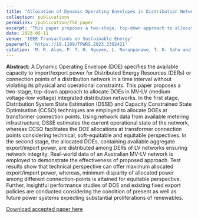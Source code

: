 ```yaml
---
title: "Allocation of Dynamic Operating Envelopes in Distribution Networks: Technical and Equitable Perspectives"
collection: publications
permalink: /publication/TSE_paper
excerpt: 'This paper proposes a two-stage, top-down approach to allocate dynamic operating envelopes in MV-LV (medium voltage-low voltage) integrated distribution networks.'
date: 2023-05-11
venue: 'IEEE Transactions on Sustainable Energy'
paperurl: 'https://10.1109/TPWRS.2023.3302421'
citation: 'M. R. Alam, P. T. H. Nguyen, L. Naranpanawe, T. K. Saha and G. Lankeshwara, 2023. &quot;Allocation of Dynamic Operating Envelopes in Distribution Networks: Technical and Equitable Perspectives,&quot; <i>IEEE Transactions on Power Systems</i>, 2023, doi:10.1109/TSTE.2023.3275082'
---
```


**Abstract:** A Dynamic Operating Envelope (DOE) specifies the available capacity to import/export power for Distributed Energy Resources (DERs) or connection points of a distribution network in a time interval without violating its physical and operational constraints. This paper proposes a two-stage, top-down approach to allocate DOEs in MV-LV (medium voltage-low voltage) integrated distribution networks. In the first stage, Distribution System State Estimation (DSSE) and Capacity Constrained State Optimisation (CCSO) techniques are employed to allocate DOEs at transformer connection points. Using network data from available metering infrastructure, DSSE estimates the current operational state of the network, whereas CCSO facilitates the DOE allocations at transformer connection points considering technical, soft-equitable and equitable perspectives. In the second stage, the allocated DOEs, containing available aggregate export/import power, are distributed among DERs of LV networks ensuring network integrity. Real-world data of an Australian MV-LV network is employed to demonstrate the effectiveness of proposed approach. Test results show that technical perspective can offer maximum allocated export/import power, whereas, minimum disparity of allocated power among different connection-points is attained for equitable perspective. Further, insightful performance studies of DOE and existing fixed export policies are conducted considering the condition of present as well as future power systems expecting substantial proliferations of renewables.

[Download accepted paper here](https://gayanlanke.github.io/files/TSE_2023_accepted_paper.pdf)

